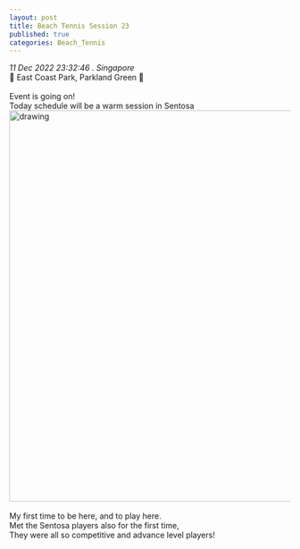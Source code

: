 ```yaml
---
layout: post
title: Beach Tennis Session 23 
published: true
categories: Beach_Tennis
---
```

_11 Dec 2022 23:32:46 . Singapore_
<br>
📍 East Coast Park, Parkland Green 📍
<br>
<br>
Event is going on!
<br>
Today schedule will be a warm session in Sentosa
<br>
<img src="https://drive.google.com/uc?export=view&id=1mAQ6mWyLDtpy-ko15R9222W7rHzAPDeA" alt="drawing" width="700"/>
<br>
<br>
My first time to be here, and to play here.
<br>
Met the Sentosa players also for the first time, 
<br>
They were all so competitive and advance level players!
<br>
<br>
